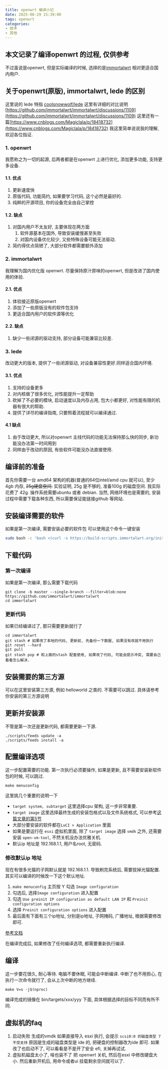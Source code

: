 ```yaml
---
title: openwrt 编译小记
date: 2025-06-29 15:39:00
tags: openwrt
categories:
- 技术
- 其他
---
```

## 本文记录了编译openwrt 的过程, 仅供参考
不过虽说是openwrt, 但是实际编译的时候, 选择的是[immortalwrt](https://github.com/immortalwrt/immortalwrt)
相对更适合国内用户.
<!-- more -->

## 关于openwrt(原版), immortalwrt, lede 的区别
这里说的 lede 特指 [coolsnowwolf/lede](https://github.com/coolsnowwolf/lede)
这里有详细的对比说明 [https://github.com/immortalwrt/immortalwrt/discussions/1109](https://github.com/immortalwrt/immortalwrt/discussions/1109)
这里还有一篇[https://www.cnblogs.com/Magiclala/p/18418732](https://www.cnblogs.com/Magiclala/p/18418732)
我这里简单说说我的理解, 欢迎各位指证.
### 1. openwrt
我愿称之为一切的起源, 后两者都是在openwrt 上进行优化, 添加更多功能, 支持更多设备. 
#### 1.1. 优点
1. 更新速度快
2. 原版代码, 功能简约, 如果要学习代码, 这个必然是最好的.
3. 纯粹的开源项目, 你的设备完全由自己掌控
#### 1.2. 缺点
1. 对国内用户不太友好, 主要体现在两方面
   1. 软件源基本在国外, 导致安装缓慢甚至失败
   2. 对国内设备优化较少, 又些特殊设备可能无法驱动.
2. 简约得优点简陋了, 大部分软件都需要额外添加
### 2. immortalwrt
我理解为国内优化版 openwrt. 尽量保持原汁原味的openwrt, 但是改进了国内使用的体验.
#### 2.1. 优点
1. 体验接近原版openwrt
2. 添加了一些原版没有的软件包支持
3. 更适合国内用户的软件源等优化
#### 2.2. 缺点
1. 缺少一些闭源的驱动支持, 部分设备可能兼容比较差.
### 3. lede
改动更大的版本, 提供了一些闭源驱动, 对设备兼容性更好.同样适合国内环境. 
#### 3.1. 优点
1. 支持的设备更多
2. 对内核做了很多优化, 对性能提升一定帮助
3. 砍掉了不必要的模块, 启动速度以及内存占用, 包大小都更好, 对性能有限的机器有很大的帮助.
4. 提供了详尽的编译指南, 只要照着流程就可以编译通过.
#### 4.1 缺点
1. 由于改动更大, 所以对openwrt 主线代码的功能无法保持那么快的同步, 新功能没办法第一时间用到
2. 同样由于改动的原因, 有些软件可能没办法直接使用.

## 编译前的准备
首先你需要一台 amd64 架构的机器(普通的64位intel/amd cpu 就可以), 至少 4gb 内存, ~~25g硬盘空间.~~ 实验证明, 25g 是不够的, 准备100g 的磁盘空间. 我实际花费了 42g.
操作系统需要ubuntu 或者 debian.
当然, 网络环境也是需要的, 安装过程中需要下载各种东西, 所以需要保证能链接github 等网站.

## 安装编译需要的软件
如果是第一次编译, 需要安装必要的软件包
可以使用这个命令一键安装
``` bash
sudo bash -c 'bash <(curl -s https://build-scripts.immortalwrt.org/init_build_environment.sh)'
```
## 下载代码
### 第一次编译
如果是第一次编译, 那么需要下载代码
```
git clone -b master --single-branch --filter=blob:none https://github.com/immortalwrt/immortalwrt
cd immortalwrt
```
### 更新代码
如果已经编译过了, 那只需要更新就行了
```
cd immortalwrt
git stash # 如果改了本地的代码, 更新前, 先备份一下数据, 如果没有改就不用执行
git reset --hard
git pull
git stash pop # 和上面的stash 配套使用, 如果改了代码, 可能会提示冲突, 需要自己看看怎么解决. 
```
## 安装需要的第三方源
可以在这里安装第三方源, 例如 helloworld 之类的. 不需要可以跳过. 
具体请参考你安装的第三方源说明

## 更新并安装源
不管是第一次还是更新代码, 都需要更新一下源.
```
./scripts/feeds update -a
./scripts/feeds install -a
```
## 配置编译选项
这一步配置需要的功能.
第一次执行必须要操作, 如果是更新, 且不需要安装新软件包的时候, 可以跳过.
```
make menuconfig
```
这里挑几个重要的说明一下

- `target system, subtarget` 这里选择cpu 架构, 这一步非常重要.
- `target image` 这里选择最终生成的安装包格式以及文件系统格式, 可以参考[这篇文章的第5节](https://www.cnblogs.com/Magiclala/p/18418732)
- 大部分要安装的软件都在`LuCI > Application` 里面
- 如果是要运行在 `esxi` 虚拟机里面, 除了 `target image` 选择 `vmdk` 之外, 还需要安装 `open-vm-tool`, 不然关机没办法优雅关机.
- 默认ip 地址是 192.168.1.1, 用户名root, 无密码.

### 修改默认ip 地址
现在有很多光猫的子网默认就是 192.168.1.1. 导致刷完系统后, 需要拔掉光猫配置.
其实可以编译的时候改一下这个默认地址.
1. `make menuconfig` 主页按 Y 勾选 `Image configuration`
2. 勾选后, 选择`Image configuration` 进入配置
3. 勾选 `Use preinit IP configuration as default LAN IP` 和 `Preinit configuration options`
4. 选择 `Preinit configuration options` 进入配置
5. 最后面有下面有三个ip地址, 分别是ip地址, 子网掩码, 广播地址, 根据需要修改即可.

[参考文档](https://git.openwrt.org/?p=openwrt/openwrt.git;a=blob;f=package/base-files/image-config.in;hb=HEAD#l76)

在编译完成后, 如果修改了任何编译选项, 都需要重新执行编译.
## 编译
这一步要花很久, 耐心等待. 电脑不要休眠, 可能会中断编译. 中断了也不用担心, 在执行一次命令就行了, 会从上次中断的地方继续.
```
make V=s -j$(nproc)
```
编译完成的镜像在 bin/targets/xxx/yyy 下面, 具体根据选择的目标不同而有所不同.

## 虚拟机的faq
1. 启动失败
生成的vmdk 如果直接导入 esxi 执行, 会提示 `scsi0:0 的磁盘类型 7 不受支持`
原因是生成的磁盘类型是 ide 的, 把硬盘的控制器改为ide 即可. 
如果改了也启动不了, 可以看看是不是开了安全 efi, 关掉再试试.
2. 虚拟机磁盘太小了, 啥也装不了
把 openwrt 关机, 然后在esxi 中修改硬盘大小. 然后重新开机后, 用命令或者ui 挂载剩余空间就可以了.

